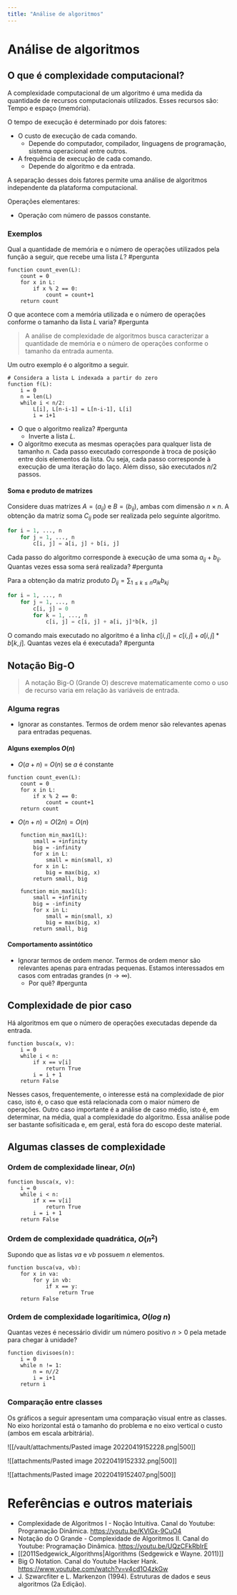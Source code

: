 ```yaml
---
title: "Análise de algoritmos"
---
```



# Análise de algoritmos

## O que é complexidade computacional?

A complexidade computacional de um algoritmo é uma medida da quantidade de recursos computacionais utilizados. Esses recursos são: Tempo e espaço (memória).

O tempo de execução é determinado por dois fatores:
- O custo de execução de cada comando.
	- Depende do computador, compilador, linguagens de programação, sistema operacional entre outros.
- A frequência de execução de cada comando.
	- Depende do algoritmo e da entrada.

A separação desses dois fatores permite uma análise de algoritmos independente da plataforma computacional. 

Operações elementares:
- Operação com número de passos constante.

### Exemplos

Qual a quantidade de memória e o número de operações utilizados pela função a seguir, que recebe uma lista $L$? #pergunta 

```
function count_even(L):
	count = 0
	for x in L:
		if x % 2 == 0:
			count = count+1
	return count	
```

O que acontece com a memória utilizada e o número de operações conforme o tamanho da lista $L$ varia? #pergunta 

> A análise de complexidade de algoritmos busca caracterizar a quantidade de memória e o número de operações conforme o tamanho da entrada aumenta. 

Um outro exemplo é o algoritmo a seguir.
```
# Considera a lista L indexada a partir do zero
function f(L):
	i = 0
	n = len(L)
	while i < n/2:
		L[i], L[n-i-1] = L[n-i-1], L[i]
		i = i+1
```

- O que o algoritmo realiza? #pergunta 
	- Inverte a lista $L$.
- O algoritmo executa as mesmas operações para qualquer lista de tamanho $n$. Cada passo executado corresponde à troca de posição entre dois elementos da lista. Ou seja, cada passo corresponde à execução de uma iteração do laço. Além disso, são executados $n/2$ passos. 

#### Soma e produto de matrizes

Considere duas matrizes $A=(a_{ij})$ e $B=(b_{ij})$, ambas com dimensão $n \times n$. A obtenção da matriz soma $C_{ij}$ pode ser realizada pelo seguinte algoritmo.
```python
for i = 1, ..., n
	for j = 1, ..., n
		c[i, j] = a[i, j] + b[i, j]
```

Cada passo do algoritmo corresponde à execução de uma soma $a_{ij} + b_{ij}$. Quantas vezes essa soma será realizada? #pergunta 

Para a obtenção da matriz produto $\displaystyle D_{ij} = \sum_{1\leq k \leq n}a_{ik}b_{kj}$
```python
for i = 1, ..., n
	for j = 1, ..., n
		c[i, j] = 0
		for k = 1, ..., n
			c[i, j] = c[i, j] + a[i, j]*b[k, j]
```

O comando mais executado no algoritmo é a linha $c[i, j] = c[i, j] + a[i, j]*b[k, j]$. Quantas vezes ela é executada? #pergunta

## Notação Big-O

> A notação Big-O (Grande O) descreve matematicamente como o uso de recurso varia em relação às variáveis de entrada.


### Alguma regras

- Ignorar as constantes. Termos de ordem menor são relevantes apenas para entradas pequenas. 

#### Alguns exemplos $O(n)$
- $O(a + n)$ = $O(n)$ se $a$ é constante
```
function count_even(L):
	count = 0
	for x in L:
		if x % 2 == 0:
			count = count+1
	return count	
```

- $O(n + n) = O(2n) = O(n)$
```
	function min_max1(L):
		small = +infinity
		big = -infinity
		for x in L:
			small = min(small, x)
		for x in L:
			big = max(big, x)
		return small, big
```

```
	function min_max1(L):
		small = +infinity
		big = -infinity
		for x in L:
			small = min(small, x)
			big = max(big, x)
		return small, big
```


#### Comportamento assintótico
- Ignorar termos de ordem menor. Termos de ordem menor são relevantes apenas para entradas pequenas. Estamos interessados em casos com entradas grandes ($n \rightarrow \infty$). 
	- Por quê? #pergunta 


## Complexidade de pior caso

Há algoritmos em que o número de operações executadas depende da entrada. 

```
function busca(x, v):
	i = 0
	while i < n:
		if x == v[i]
			return True
		i = i + 1
	return False
```

Nesses casos, frequentemente, o interesse está na complexidade de pior caso, isto é, o caso que está relacionada com o maior número de operações. Outro caso importante é a análise de caso médio, isto é, em determinar, na média, qual a complexidade do algoritmo. Essa análise pode ser bastante sofisiticada e, em geral, está fora do escopo deste material.

## Algumas classes de complexidade

### Ordem de complexidade linear, $O(n)$

```
function busca(x, v):
	i = 0
	while i < n:
		if x == v[i]
			return True
		i = i + 1
	return False
```

### Ordem de complexidade quadrática, $O(n^2)$
Supondo que as listas $va$ e $vb$ possuem $n$ elementos.

```
function busca(va, vb):
	for x in va:
		for y in vb:
			if x == y:
				return True
	return False
```

### Ordem de complexidade logarítimica, $O(log\ n)$

Quantas vezes é necessário dividir um número positivo $n > 0$ pela metade para chegar à unidade?

```
function divisoes(n):
	i = 0
	while n != 1:
		n = n//2
		i = i+1
	return i
```

### Comparação entre classes

Os gráficos a seguir apresentam uma comparação visual entre as classes. No eixo horizontal está o tamanho do problema e no eixo vertical o custo (ambos em escala arbitrária).

![[/vault/attachments/Pasted image 20220419152228.png|500]]

![[attachments/Pasted image 20220419152332.png|500]]

![[attachments/Pasted image 20220419152407.png|500]]

# Referências e outros materiais
- Complexidade de Algoritmos I - Noção Intuitiva. Canal do Youtube: Programação Dinâmica. https://youtu.be/KVlGx-9CuO4
- Notação do O Grande - Complexidade de Algoritmos II. Canal do Youtube: Programação Dinâmica. https://youtu.be/UQzCFkRbIrE
- [[2011Sedgewick_Algorithms|Algorithms (Sedgewick e Wayne. 2011)]]
- Big O Notation. Canal do Youtube Hacker Hank. https://www.youtube.com/watch?v=v4cd1O4zkGw
- J. Szwarcfiter e L. Markenzon (1994). Estruturas de dados e seus algoritmos (2a Edição). 
